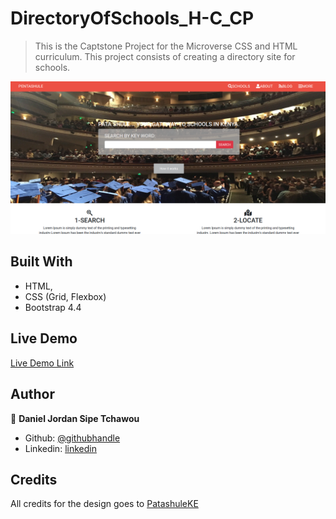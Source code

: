 # DirectoryOfSchools_H-C_CP
> This is the Captstone Project for the Microverse CSS and HTML curriculum. This project consists of creating a directory site for schools.

![screenshot](./preview.png)

## Built With

- HTML,
- CSS (Grid, Flexbox)
- Bootstrap 4.4

## Live Demo

[Live Demo Link](https://rawcdn.githack.com/sipe-daniel/DirectoryOfSchools_H-C_CP/7ee3fbb75fb9259d80054cd5552253671fa3ff8f/index.html)

## Author

👤  **Daniel Jordan Sipe Tchawou**

- Github: [@githubhandle](https://github.com/sipe-daniel)
- Linkedin: [linkedin](https://linkedin.com/in/daniel-jordan-sipe-tchawou)

## Credits
All credits for the design goes to [PatashuleKE](https://www.behance.net/gallery/25563385/PatashuleKE)